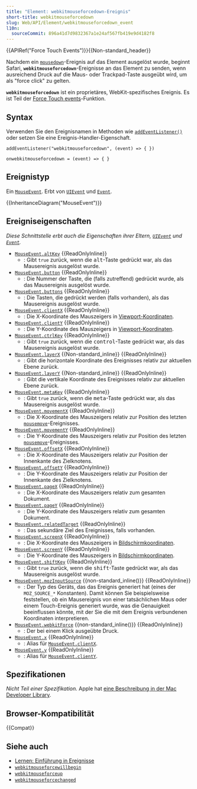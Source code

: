 ```yaml
---
title: "Element: webkitmouseforcedown-Ereignis"
short-title: webkitmouseforcedown
slug: Web/API/Element/webkitmouseforcedown_event
l10n:
  sourceCommit: 896a41d7d9832367a1e24af567fb419e9d4182f8
---
```


{{APIRef("Force Touch Events")}}{{Non-standard_header}}

Nachdem ein [`mousedown`](/de/docs/Web/API/Element/mousedown_event)-Ereignis auf das Element ausgelöst wurde, beginnt Safari, **`webkitmouseforcedown`**-Ereignisse an das Element zu senden, wenn ausreichend Druck auf die Maus- oder Trackpad-Taste ausgeübt wird, um als "force click" zu gelten.

**`webkitmouseforcedown`** ist ein proprietäres, WebKit-spezifisches Ereignis. Es ist Teil der [Force Touch events](/de/docs/Web/API/Force_Touch_events)-Funktion.

## Syntax

Verwenden Sie den Ereignisnamen in Methoden wie [`addEventListener()`](/de/docs/Web/API/EventTarget/addEventListener) oder setzen Sie eine Ereignis-Handler-Eigenschaft.

```js-nolint
addEventListener("webkitmouseforcedown", (event) => { })

onwebkitmouseforcedown = (event) => { }
```

## Ereignistyp

Ein [`MouseEvent`](/de/docs/Web/API/MouseEvent). Erbt von [`UIEvent`](/de/docs/Web/API/UIEvent) und [`Event`](/de/docs/Web/API/Event).

{{InheritanceDiagram("MouseEvent")}}

## Ereigniseigenschaften

_Diese Schnittstelle erbt auch die Eigenschaften ihrer Eltern, [`UIEvent`](/de/docs/Web/API/UIEvent) und [`Event`](/de/docs/Web/API/Event)._

- [`MouseEvent.altKey`](/de/docs/Web/API/MouseEvent/altKey) {{ReadOnlyInline}}
  - : Gibt `true` zurück, wenn die <kbd>alt</kbd>-Taste gedrückt war, als das Mausereignis ausgelöst wurde.
- [`MouseEvent.button`](/de/docs/Web/API/MouseEvent/button) {{ReadOnlyInline}}
  - : Die Nummer der Taste, die (falls zutreffend) gedrückt wurde, als das Mausereignis ausgelöst wurde.
- [`MouseEvent.buttons`](/de/docs/Web/API/MouseEvent/buttons) {{ReadOnlyInline}}
  - : Die Tasten, die gedrückt werden (falls vorhanden), als das Mausereignis ausgelöst wurde.
- [`MouseEvent.clientX`](/de/docs/Web/API/MouseEvent/clientX) {{ReadOnlyInline}}
  - : Die X-Koordinate des Mauszeigers in [Viewport-Koordinaten](/de/docs/Web/API/CSSOM_view_API/Coordinate_systems#viewport).
- [`MouseEvent.clientY`](/de/docs/Web/API/MouseEvent/clientY) {{ReadOnlyInline}}
  - : Die Y-Koordinate des Mauszeigers in [Viewport-Koordinaten](/de/docs/Web/API/CSSOM_view_API/Coordinate_systems#viewport).
- [`MouseEvent.ctrlKey`](/de/docs/Web/API/MouseEvent/ctrlKey) {{ReadOnlyInline}}
  - : Gibt `true` zurück, wenn die <kbd>control</kbd>-Taste gedrückt war, als das Mausereignis ausgelöst wurde.
- [`MouseEvent.layerX`](/de/docs/Web/API/MouseEvent/layerX) {{Non-standard_inline}} {{ReadOnlyInline}}
  - : Gibt die horizontale Koordinate des Ereignisses relativ zur aktuellen Ebene zurück.
- [`MouseEvent.layerY`](/de/docs/Web/API/MouseEvent/layerY) {{Non-standard_inline}} {{ReadOnlyInline}}
  - : Gibt die vertikale Koordinate des Ereignisses relativ zur aktuellen Ebene zurück.
- [`MouseEvent.metaKey`](/de/docs/Web/API/MouseEvent/metaKey) {{ReadOnlyInline}}
  - : Gibt `true` zurück, wenn die <kbd>meta</kbd>-Taste gedrückt war, als das Mausereignis ausgelöst wurde.
- [`MouseEvent.movementX`](/de/docs/Web/API/MouseEvent/movementX) {{ReadOnlyInline}}
  - : Die X-Koordinate des Mauszeigers relativ zur Position des letzten [`mousemove`](/de/docs/Web/API/Element/mousemove_event)-Ereignisses.
- [`MouseEvent.movementY`](/de/docs/Web/API/MouseEvent/movementY) {{ReadOnlyInline}}
  - : Die Y-Koordinate des Mauszeigers relativ zur Position des letzten [`mousemove`](/de/docs/Web/API/Element/mousemove_event)-Ereignisses.
- [`MouseEvent.offsetX`](/de/docs/Web/API/MouseEvent/offsetX) {{ReadOnlyInline}}
  - : Die X-Koordinate des Mauszeigers relativ zur Position der Innenkante des Zielknotens.
- [`MouseEvent.offsetY`](/de/docs/Web/API/MouseEvent/offsetY) {{ReadOnlyInline}}
  - : Die Y-Koordinate des Mauszeigers relativ zur Position der Innenkante des Zielknotens.
- [`MouseEvent.pageX`](/de/docs/Web/API/MouseEvent/pageX) {{ReadOnlyInline}}
  - : Die X-Koordinate des Mauszeigers relativ zum gesamten Dokument.
- [`MouseEvent.pageY`](/de/docs/Web/API/MouseEvent/pageY) {{ReadOnlyInline}}
  - : Die Y-Koordinate des Mauszeigers relativ zum gesamten Dokument.
- [`MouseEvent.relatedTarget`](/de/docs/Web/API/MouseEvent/relatedTarget) {{ReadOnlyInline}}
  - : Das sekundäre Ziel des Ereignisses, falls vorhanden.
- [`MouseEvent.screenX`](/de/docs/Web/API/MouseEvent/screenX) {{ReadOnlyInline}}
  - : Die X-Koordinate des Mauszeigers in [Bildschirmkoordinaten](/de/docs/Web/API/CSSOM_view_API/Coordinate_systems#screen).
- [`MouseEvent.screenY`](/de/docs/Web/API/MouseEvent/screenY) {{ReadOnlyInline}}
  - : Die Y-Koordinate des Mauszeigers in [Bildschirmkoordinaten](/de/docs/Web/API/CSSOM_view_API/Coordinate_systems#screen).
- [`MouseEvent.shiftKey`](/de/docs/Web/API/MouseEvent/shiftKey) {{ReadOnlyInline}}
  - : Gibt `true` zurück, wenn die <kbd>shift</kbd>-Taste gedrückt war, als das Mausereignis ausgelöst wurde.
- [`MouseEvent.mozInputSource`](/de/docs/Web/API/MouseEvent/mozInputSource) {{non-standard_inline()}} {{ReadOnlyInline}}
  - : Der Typ des Geräts, das das Ereignis generiert hat (eines der `MOZ_SOURCE_*` Konstanten). Damit können Sie beispielsweise feststellen, ob ein Mausereignis von einer tatsächlichen Maus oder einem Touch-Ereignis generiert wurde, was die Genauigkeit beeinflussen könnte, mit der Sie die mit dem Ereignis verbundenen Koordinaten interpretieren.
- [`MouseEvent.webkitForce`](/de/docs/Web/API/MouseEvent/webkitForce) {{non-standard_inline()}} {{ReadOnlyInline}}
  - : Der bei einem Klick ausgeübte Druck.
- [`MouseEvent.x`](/de/docs/Web/API/MouseEvent/x) {{ReadOnlyInline}}
  - : Alias für [`MouseEvent.clientX`](/de/docs/Web/API/MouseEvent/clientX).
- [`MouseEvent.y`](/de/docs/Web/API/MouseEvent/y) {{ReadOnlyInline}}
  - : Alias für [`MouseEvent.clientY`](/de/docs/Web/API/MouseEvent/clientY).

## Spezifikationen

_Nicht Teil einer Spezifikation._ Apple hat [eine Beschreibung in der Mac Developer Library](https://developer.apple.com/library/archive/documentation/AppleApplications/Conceptual/SafariJSProgTopics/RespondingtoForceTouchEventsfromJavaScript.html).

## Browser-Kompatibilität

{{Compat}}

## Siehe auch

- [Lernen: Einführung in Ereignisse](/de/docs/Learn_web_development/Core/Scripting/Events)
- [`webkitmouseforcewillbegin`](/de/docs/Web/API/Element/webkitmouseforcewillbegin_event)
- [`webkitmouseforceup`](/de/docs/Web/API/Element/webkitmouseforceup_event)
- [`webkitmouseforcechanged`](/de/docs/Web/API/Element/webkitmouseforcechanged_event)
